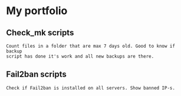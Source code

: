 # My portfolio
## Check_mk scripts
    Count files in a folder that are max 7 days old. Good to know if backup 
    script has done it's work and all new backups are there. 
## Fail2ban scripts
    Check if Fail2ban is installed on all servers. Show banned IP-s.
